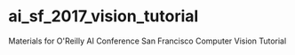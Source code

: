# ai_sf_2017_vision_tutorial
Materials for O'Reilly AI Conference San Francisco Computer Vision Tutorial
